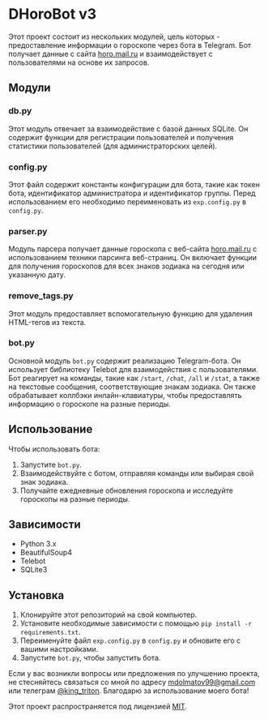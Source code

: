# DHoroBot v3

Этот проект состоит из нескольких модулей, цель которых - предоставление информации о гороскопе через бота в Telegram. Бот получает данные с сайта [horo.mail.ru](https://horo.mail.ru) и взаимодействует с пользователями на основе их запросов.

## Модули

### db.py

Этот модуль отвечает за взаимодействие с базой данных SQLite. Он содержит функции для регистрации пользователей и получения статистики пользователей (для администраторских целей).

### config.py

Этот файл содержит константы конфигурации для бота, такие как токен бота, идентификатор администратора и идентификатор группы. Перед использованием его необходимо переименовать из `exp.config.py` в `config.py`.

### parser.py

Модуль парсера получает данные гороскопа с веб-сайта [horo.mail.ru](https://horo.mail.ru) с использованием техники парсинга веб-страниц. Он включает функции для получения гороскопов для всех знаков зодиака на сегодня или указанную дату.

### remove_tags.py

Этот модуль предоставляет вспомогательную функцию для удаления HTML-тегов из текста.

### bot.py

Основной модуль `bot.py` содержит реализацию Telegram-бота. Он использует библиотеку Telebot для взаимодействия с пользователями. Бот реагирует на команды, такие как `/start`, `/chat`, `/all` и `/stat`, а также на текстовые сообщения, соответствующие знакам зодиака. Он также обрабатывает коллбэки инлайн-клавиатуры, чтобы предоставлять информацию о гороскопе на разные периоды.

## Использование

Чтобы использовать бота:

1. Запустите `bot.py`.
2. Взаимодействуйте с ботом, отправляя команды или выбирая свой знак зодиака.
3. Получайте ежедневные обновления гороскопа и исследуйте гороскопы на разные периоды.

## Зависимости

- Python 3.x
- BeautifulSoup4
- Telebot
- SQLite3

## Установка

1. Клонируйте этот репозиторий на свой компьютер.
2. Установите необходимые зависимости с помощью `pip install -r requirements.txt`.
3. Переименуйте файл `exp.config.py` в `config.py` и обновите его с вашими настройками.
4. Запустите `bot.py`, чтобы запустить бота.

Если у вас возникли вопросы или предложения по улучшению проекта, не стесняйтесь связаться со мной по адресу mdolmatov99@gmail.com или телеграм [@king_triton](https://t.me/king_triton). Благодарю за использование моего бота!

Этот проект распространяется под лицензией [MIT](https://choosealicense.com/licenses/mit/).